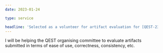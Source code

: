 ```yaml
---
date: 2023-01-24

type: service

headline: 'Selected as a volunteer for artifact evaluation for [QEST-23][QEST 2023]'
---
```


I will be helping the QEST organising committee to evaluate artifacts submitted in terms of ease of use, correctness, consistency, etc.
